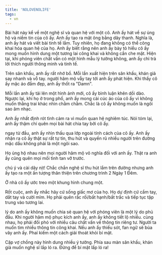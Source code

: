 ```yaml
---
title: 'NOLOVENOLIFE'
tags:
  - vn
---
```


Bài hát này kể về một nghệ sĩ và quan hệ với một cô. Anh ấy hát về sự ủng hộ và niềm tin của cô ấy. Anh ấy tạo ra mật ông bằng dây thanh. Nghĩa là, anh ấy hát và viết bài tinh tế lắm. Tuy nhiên, họ đang không có thể công khai hóa quan hệ của họ. Anh ấy biết rằng nên anh ấy bày tỏ hiểu cô ấy mong muốn hình dung một tương lai công khai và không cần che mặt. Hiện tại, khi phóng viên chất vấn có một hình mẫu lý tưởng không, anh ấy chỉ trả lời thích người thông minh và tinh tế.

Trên sân khấu, anh ấy rất nhớ bồ. Mỗi lần xuất hiện trên sân khấu, khán giả say nhanh và vỗ tay. người hâm mộ vẫy tay tới anh ấy phát hiện. Khi thấy cô ấy mặc áo đầm đẹp, anh ấy thốt ra "Damn".

Mỗi lần anh ấy tải lên một hình ảnh mới, cô ấy bình luận khên dồi dào. Ngược lại, khi họ ở trong phố, anh ấy mong cài cúc áo của cô ấy vì không muốn thằng trai khác nhìn chằm chằm. Chắc là cô ấy không muốn là ngôi sao âm nhạc.

Anh ấy nhất định rót tình cảm ra vì muốn quan hệ nghiêm túc. Nói tóm lại, anh ấy thậm chí quên mọi bài hát chia tay bởi cô ấy.

ngay từ đầu, anh ấy nhìn thấu qua lớp ngoài tính cách của cô ấy. Anh ấy nhận ra cô ấy thật sự rất tự tin, thu hút và quyến rũ nhiều người trên đường mặc dầu không phải là một ngôi sao.

Họ ủng hộ nhau nên mọi người hâm mộ vô nghĩa đối với anh ấy. Thật ra anh ấy cũng quên mọi mối tình tan vỡ trước.

chú ý và cài dây nịt! Chắc chắn nghệ sĩ thu hút lắm trên đường nhưng anh ấy tạo ra một ấn tượng thân thiện trên chương trình 2 Ngày 1 Đêm. 

Ở nhà cô ấy ước treo một khung hình chung một.

Rốt cuộc, anh ấy nhắc hãy cứ sống giấc mơ của họ. Họ dự định cứ cầm tay, dắt tay và cười mỉm. Họ phải quên rắc rối/bất hạnh/bất trắc và tiếp tục tập trung vào tương lai.

lý do anh ấy không muốn chia sẻ quan hệ với phóng viên là một lý do phủ đầu. Khi người hâm mộ phục kích anh ấy, anh ấy không tiết lộ nhiều. cùng nhau, họ phải đối phó với nhiều câu chất vấn về thông tin riêng tư. Người ta muốn tìm nhiều thông tin công khai. Nếu anh ấy thiếu sót, fan ngữ sẽ bủa vây anh ấy.
Phaỉ kiếm một cách giải thoát khỏi bí mật.

Cặp vợ chồng này hình dung nhiều ý tưởng.
Phía sau màn sân khấu, khán giả muốn nghệ sĩ lấp ló ra.
Đừng để bí mật lấp ló ra! 
